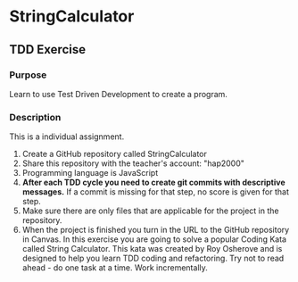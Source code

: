 # StringCalculator
## TDD Exercise
### Purpose
Learn to use Test Driven Development to create a program.
### Description
This is a individual assignment.
1. Create a GitHub repository called StringCalculator
2. Share this repository with the teacher's account: "hap2000"
3. Programming language is JavaScript
4. **After each TDD cycle you need to create git commits with descriptive messages.** If a commit is missing for that step, no score is given for that step.
5. Make sure there are only files that are applicable for the project in the repository.
6. When the project is finished you turn in the URL to the GitHub repository in Canvas.
In this exercise you are going to solve a popular Coding Kata called String Calculator. This kata was created by Roy Osherove and is designed to help you learn TDD coding and refactoring.
Try not to read ahead -  do one task at a time. Work incrementally.
